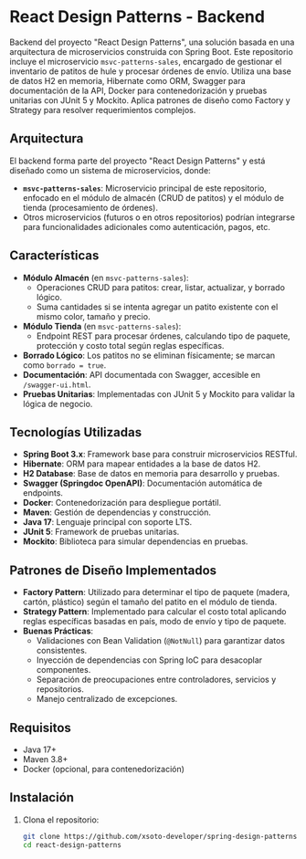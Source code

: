 # React Design Patterns - Backend

Backend del proyecto "React Design Patterns", una solución basada en una arquitectura de microservicios construida con Spring Boot. Este repositorio incluye el microservicio `msvc-patterns-sales`, encargado de gestionar el inventario de patitos de hule y procesar órdenes de envío. Utiliza una base de datos H2 en memoria, Hibernate como ORM, Swagger para documentación de la API, Docker para contenedorización y pruebas unitarias con JUnit 5 y Mockito. Aplica patrones de diseño como Factory y Strategy para resolver requerimientos complejos.

## Arquitectura
El backend forma parte del proyecto "React Design Patterns" y está diseñado como un sistema de microservicios, donde:
- **`msvc-patterns-sales`**: Microservicio principal de este repositorio, enfocado en el módulo de almacén (CRUD de patitos) y el módulo de tienda (procesamiento de órdenes).
- Otros microservicios (futuros o en otros repositorios) podrían integrarse para funcionalidades adicionales como autenticación, pagos, etc.

## Características
- **Módulo Almacén** (en `msvc-patterns-sales`):
  - Operaciones CRUD para patitos: crear, listar, actualizar, y borrado lógico.
  - Suma cantidades si se intenta agregar un patito existente con el mismo color, tamaño y precio.
- **Módulo Tienda** (en `msvc-patterns-sales`):
  - Endpoint REST para procesar órdenes, calculando tipo de paquete, protección y costo total según reglas específicas.
- **Borrado Lógico**: Los patitos no se eliminan físicamente; se marcan como `borrado = true`.
- **Documentación**: API documentada con Swagger, accesible en `/swagger-ui.html`.
- **Pruebas Unitarias**: Implementadas con JUnit 5 y Mockito para validar la lógica de negocio.

## Tecnologías Utilizadas
- **Spring Boot 3.x**: Framework base para construir microservicios RESTful.
- **Hibernate**: ORM para mapear entidades a la base de datos H2.
- **H2 Database**: Base de datos en memoria para desarrollo y pruebas.
- **Swagger (Springdoc OpenAPI)**: Documentación automática de endpoints.
- **Docker**: Contenedorización para despliegue portátil.
- **Maven**: Gestión de dependencias y construcción.
- **Java 17**: Lenguaje principal con soporte LTS.
- **JUnit 5**: Framework de pruebas unitarias.
- **Mockito**: Biblioteca para simular dependencias en pruebas.

## Patrones de Diseño Implementados
- **Factory Pattern**: Utilizado para determinar el tipo de paquete (madera, cartón, plástico) según el tamaño del patito en el módulo de tienda.
- **Strategy Pattern**: Implementado para calcular el costo total aplicando reglas específicas basadas en país, modo de envío y tipo de paquete.
- **Buenas Prácticas**:
  - Validaciones con Bean Validation (`@NotNull`) para garantizar datos consistentes.
  - Inyección de dependencias con Spring IoC para desacoplar componentes.
  - Separación de preocupaciones entre controladores, servicios y repositorios.
  - Manejo centralizado de excepciones.

## Requisitos
- Java 17+
- Maven 3.8+
- Docker (opcional, para contenedorización)

## Instalación
1. Clona el repositorio:
   ```bash
   git clone https://github.com/xsoto-developer/spring-design-patterns.git
   cd react-design-patterns
